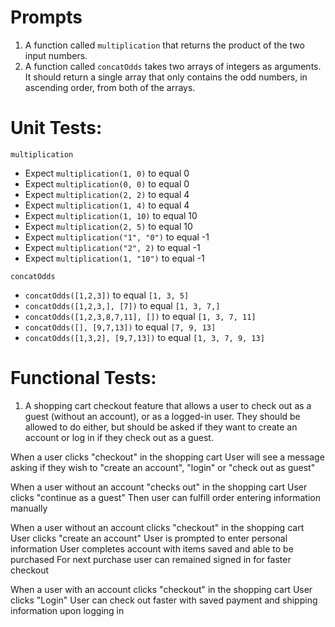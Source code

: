 # Prompts
1. A function called `multiplication` that returns the product of the two input numbers.
2. A function called `concatOdds` takes two arrays of integers as arguments. It should return a single array that only contains the odd numbers, in ascending order, from both of the arrays.

# Unit Tests:
 `multiplication`

* Expect `multiplication(1, 0)` to equal 0
* Expect `multiplication(0, 0)` to equal 0
* Expect `multiplication(2, 2)` to equal 4
* Expect `multiplication(1, 4)` to equal 4
* Expect `multiplication(1, 10)` to equal 10
* Expect `multiplication(2, 5)` to equal 10
* Expect `multiplication("1", "0")` to equal -1
* Expect `multiplication("2", 2)` to equal -1
* Expect `multiplication(1, "10")` to equal -1


`concatOdds`

* `concatOdds([1,2,3])` to equal `[1, 3, 5]`
* `concatOdds([1,2,3,], [7])` to equal `[1, 3, 7,]`
* `concatOdds([1,2,3,8,7,11], [])` to equal `[1, 3, 7, 11]`
* `concatOdds([], [9,7,13])` to equal `[7, 9, 13]`
* `concatOdds([1,3,2], [9,7,13])` to equal `[1, 3, 7, 9, 13]`


# Functional Tests:
1. A shopping cart checkout feature that allows a user to check out as a guest (without an account), or as a logged-in user. They should be allowed to do either, but should be asked if they want to create an account or log in if they check out as a guest.

When a user clicks "checkout" in the shopping cart
User will see a message asking if they wish to "create an account", "login" or "check out as guest"

When a user without an account "checks out" in the shopping cart
User clicks "continue as a guest"
Then user can fulfill order entering information manually

When a user without an account clicks "checkout" in the shopping cart
User clicks "create an account"
User is prompted to enter personal information
User completes account with items saved and able to be purchased
For next purchase user can remained signed in for faster checkout

When a user with an account clicks "checkout" in the shopping cart
User clicks "Login"
User can check out faster with saved payment and shipping information upon logging in
